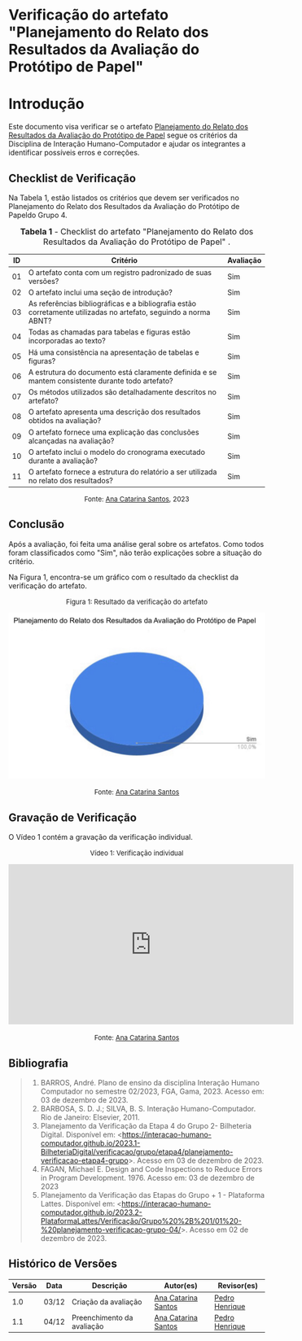 # Verificação do artefato "Planejamento do Relato dos Resultados da Avaliação do Protótipo de Papel"

# Introdução

Este documento visa verificar se o artefato [Planejamento do Relato dos Resultados da Avaliação do Protótipo de Papel](https://interacao-humano-computador.github.io/2023.2-Dominio-Publico/design_avalaiacao_desenvolvimento/nivel2/prototipo_de_papel/planejamento_relato/) segue os critérios da Disciplina de Interação Humano-Computador e ajudar os integrantes a identificar possíveis erros e correções.

## Checklist de Verificação

Na Tabela 1, estão listados os critérios que devem ser verificados no Planejamento do Relato dos Resultados da Avaliação do Protótipo de Papeldo Grupo 4.

<font size="3"><p style="text-align: center"><b>Tabela 1</b> - Checklist do artefato "Planejamento do Relato dos Resultados da Avaliação do Protótipo de Papel" . </p></font>

| ID  | Critério                                                                                                         | Avaliação |
| --- | ---------------------------------------------------------------------------------------------------------------- | --------- |
| 01  | O artefato conta com um registro padronizado de suas versões?                                                    | Sim       |
| 02  | O artefato inclui uma seção de introdução?                                                                       | Sim       |
| 03  | As referências bibliográficas e a bibliografia estão corretamente utilizadas no artefato, seguindo a norma ABNT? | Sim       |
| 04  | Todas as chamadas para tabelas e figuras estão incorporadas ao texto?                                            | Sim       |
| 05  | Há uma consistência na apresentação de tabelas e figuras?                                                        | Sim       |
| 06  | A estrutura do documento está claramente definida e se mantem consistente durante todo artefato?                 | Sim       |
| 07  | Os métodos utilizados são detalhadamente descritos no artefato?                                                  | Sim       |
| 08  | O artefato apresenta uma descrição dos resultados obtidos na avaliação?                                          | Sim       |
| 09  | O artefato fornece uma explicação das conclusões alcançadas na avaliação?                                        | Sim       |
| 10  | O artefato inclui o modelo do cronograma executado durante a avaliação?                                          | Sim       |
| 11  | O artefato fornece a estrutura do relatório a ser utilizada no relato dos resultados?                            | Sim       |

<font size="2"><p style="text-align: center">Fonte: [Ana Catarina Santos](https://github.com/an4catarina), 2023</p></font>

## Conclusão

Após a avaliação, foi feita uma análise geral sobre os artefatos. Como todos foram classificados como "Sim", não terão explicações sobre a situação do critério.

Na Figura 1, encontra-se um gráfico com o resultado da checklist da verificação do artefato.

<center>

<font size="2"><p style="text-align: center">Figura 1: Resultado da verificação do artefato</p></font>

![Verificação](../../../../assets/verificacao/planejResultProtPapel.jpeg)

<font size="2"><p style="text-align: center">Fonte: [Ana Catarina Santos](https://github.com/an4catarina)</p></font>

</center>

## Gravação de Verificação

O Vídeo 1 contém a gravação da verificação individual.

<center>

<font size="2"><p style="text-align: center">Vídeo 1: Verificação individual</p></font>

<iframe width="560" height="315" src="https://www.youtube.com/embed/SUPm2dBX3ww?si=SYJd-dOyN7eSvIrI" title="YouTube video player" frameborder="0" allow="accelerometer; autoplay; clipboard-write; encrypted-media; gyroscope; picture-in-picture; web-share" allowfullscreen></iframe>

<font size="2"><p style="text-align: center">Fonte: [Ana Catarina Santos](https://github.com/an4catarina)</p></font>

</center>

## Bibliografia

> 1. BARROS, André. Plano de ensino da disciplina Interação Humano Computador no semestre 02/2023, FGA, Gama, 2023. Acesso em: 03 de dezembro de 2023.
> 2. BARBOSA, S. D. J.; SILVA, B. S. Interação Humano-Computador. Rio de Janeiro: Elsevier, 2011.
> 3. Planejamento da Verificação da Etapa 4 do Grupo 2- Bilheteria Digital. Disponível em: <<https://interacao-humano-computador.github.io/2023.1-BilheteriaDigital/verificacao/grupo/etapa4/planejamento-verificacao-etapa4-grupo>>. Acesso em 03 de dezembro de 2023.
> 4. FAGAN, Michael E. Design and Code Inspections to Reduce Errors in Program Development. 1976. Acesso em: 03 de dezembro de 2023
> 5. Planejamento da Verificação das Etapas do Grupo + 1 - Plataforma Lattes. Disponível em: <<https://interacao-humano-computador.github.io/2023.2-PlataformaLattes/Verificação/Grupo%20%2B%201/01%20-%20planejamento-verificacao-grupo-04/>>. Acesso em 02 de dezembro de 2023.

## Histórico de Versões

| Versão | Data  | Descrição                  | Autor(es)                                             | Revisor(es)                                    |
| ------ | ----- | -------------------------- | ----------------------------------------------------- | ---------------------------------------------- |
| 1.0    | 03/12 | Criação da avaliação       | [Ana Catarina Santos](https://github.com/an4catarina) | [Pedro Henrique](https://github.com/pedro-hsf) |
| 1.1    | 04/12 | Preenchimento da avaliação | [Ana Catarina Santos](https://github.com/an4catarina) | [Pedro Henrique](https://github.com/pedro-hsf) |
